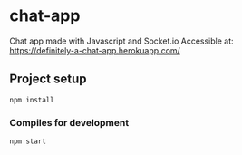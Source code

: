 # chat-app
Chat app made with Javascript and Socket.io
Accessible at: https://definitely-a-chat-app.herokuapp.com/

## Project setup
```
npm install
```

### Compiles for development
```
npm start
```